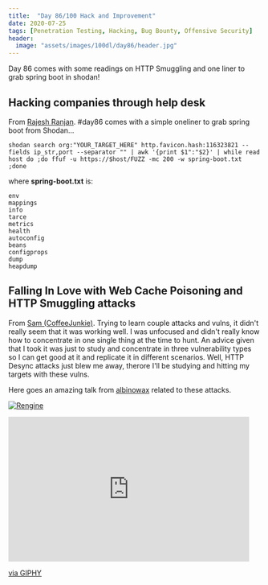 ```yaml
---
title:  "Day 86/100 Hack and Improvement"
date: 2020-07-25
tags: [Penetration Testing, Hacking, Bug Bounty, Offensive Security]
header: 
  image: "assets/images/100dl/day86/header.jpg"
---
```

Day 86 comes with some readings on HTTP Smuggling and one liner to grab spring boot in shodan!

## Hacking companies through help desk

From [Rajesh Ranjan](https://twitter.com/eh_rajesh). #day86 comes with a simple oneliner to grab spring boot from Shodan...

```
shodan search org:"YOUR_TARGET_HERE" http.favicon.hash:116323821 --fields ip_str,port --separator "" | awk '{print $1":"$2}' | while read host do ;do ffuf -u https://$host/FUZZ -mc 200 -w spring-boot.txt ;done
```

where **spring-boot.txt** is:
```
env
mappings
info
tarce
metrics
health
autoconfig
beans
configprops
dump
heapdump
```
## Falling In Love with Web Cache Poisoning and HTTP Smuggling attacks

From [Sam (CoffeeJunkie)](https://twitter.com/coffeejunkiee_). Trying to learn couple attacks and vulns, it didn't really seem that it was working well. I was unfocused and didn't really know how to concentrate in one single thing at the time to hunt. An advice given that I took it was just to study and concentrate in three vulnerability types so I can get good at it and replicate it in different scenarios. Well, HTTP Desync attacks just blew me away, therore I'll be studying and hitting my targets with these vulns. 

Here goes an amazing talk from [albinowax](https://twitter.com/albinowax) related to these attacks. 

[![Rengine](http://img.youtube.com/vi/w-eJM2Pc0KI/0.jpg)](https://www.youtube.com/watch?v=w-eJM2Pc0KI "Rengine")


<iframe src="https://giphy.com/embed/km2WGY0MOqwlq" width="480" height="288" frameBorder="0" class="giphy-embed" allowFullScreen></iframe><p><a href="https://giphy.com/gifs/blog-access-mexico-vs-jamaica-2015-km2WGY0MOqwlq">via GIPHY</a></p>